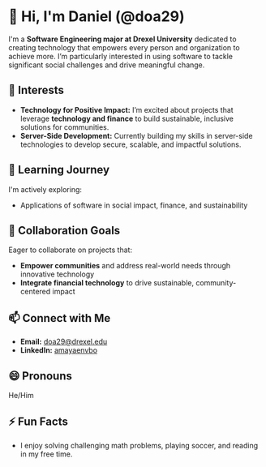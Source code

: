 # 👋 Hi, I'm Daniel (@doa29)

I'm a **Software Engineering major at Drexel University** dedicated to creating technology that empowers every person and organization to achieve more. I’m particularly interested in using software to tackle significant social challenges and drive meaningful change.

## 👀 Interests
- **Technology for Positive Impact:** I’m excited about projects that leverage **technology and finance** to build sustainable, inclusive solutions for communities.
- **Server-Side Development:** Currently building my skills in server-side technologies to develop secure, scalable, and impactful solutions.

## 🌱 Learning Journey
I'm actively exploring:
- Applications of software in social impact, finance, and sustainability

## 💞️ Collaboration Goals
Eager to collaborate on projects that:
- **Empower communities** and address real-world needs through innovative technology
- **Integrate financial technology** to drive sustainable, community-centered impact

## 📫 Connect with Me
- **Email:** doa29@drexel.edu
- **LinkedIn:** [amayaenvbo](https://www.linkedin.com/in/amayaenvbo)

## 😄 Pronouns
He/Him

## ⚡ Fun Facts
- I enjoy solving challenging math problems, playing soccer, and reading in my free time.
